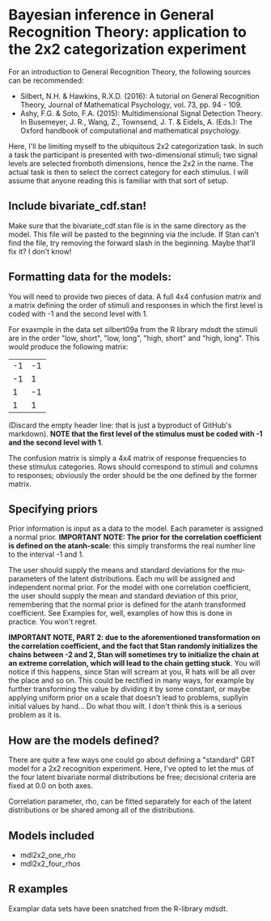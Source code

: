 # Bayesian inference in General Recognition Theory: application to the 2x2 categorization experiment

For an introduction to General  Recognition Theory,  the following sources can be recommended:

- Silbert, N.H. & Hawkins, R.X.D. (2016): A tutorial on General Recognition Theory, Journal of Mathematical Psychology, vol. 73, pp. 94 - 109.
- Ashy, F.G. & Soto, F.A. (2015): Multidimensional Signal Detection Theory. In Busemeyer, J. R., Wang, Z., Townsend, J. T. & Eidels, A. (Eds.): The Oxford handbook of computational and mathematical psychology.

Here, I'll be limiting myself to the ubiquitous 2x2 categorization task. In such a task the participant is presented with two-dimensional stimuli; two signal levels are selected fromboth dimensions, hence the 2x2 in the name. The actual task is then to select the correct category for each stimulus. I will assume that anyone reading this  is familiar with that sort of setup. 

## Include bivariate_cdf.stan!

Make sure that the bivariate_cdf.stan file is in the same directory as the model. This file will be pasted to the beginning via the include. If Stan can't find the file, try removing the forward slash in the beginning. Maybe that'll fix it? I don't know!

## Formatting data for the models:

You will need to provide two pieces of data. A full 4x4 confusion matrix and a matrix defining the order of stimuli and responses in which the first level is coded  with -1 and the second level with 1. 

For exaxmple in the data set silbert09a from the R library mdsdt the stimuli are in the order "low, short", "low, long", "high, short" and "high, long". This would produce the following matrix: 

|    |    |
|----|----|
| -1 | -1 |
| -1 |  1 |
|  1 | -1 |
|  1 |  1 |

(Discard the empty header line: that is just a byproduct of GitHub's markdown). **NOTE that the first level of the stimulus must be coded with -1 and the second level with 1**. 

The confusion matrix is simply a 4x4 matrix of response frequencies to these stimulus categories. Rows should correspond to stimuli and columns to responses; obviously the order should be the one defined by the former matrix.

## Specifying priors

Prior information is input as a data to the model. Each parameter is assigned  a normal prior. **IMPORTANT NOTE: The prior for the correlation coefficient is defined on the atanh-scale**: this simply transforms the real numher line to the interval -1 and 1. 

The user should supply the means and standard deviations for the mu-parameters of the latent distributions. Each mu will be assigned and independent normal prior. For the model with one correlation coefficient, the user should supply the mean and standard deviation of this prior, remembering that the normal prior is defined for the atanh transformed coefficient. See Examples for, well, examples of how this is done in practice. You won't regret. 

**IMPORTANT NOTE, PART 2: due to the aforementioned transformation on the correlation coefficient, and the fact that Stan randomly initializes the chains between -2 and 2, Stan will sometimes try to initialize the chain at an extreme correlation, which will lead to the chain getting stuck**. You will notice if this happens, since Stan will scream at you, R hats will be all over the place and so on. This could be rectified  in  many ways, for example by further transforming the value by dividing it by some constant, or maybe applying uniform prior on a scale that doesn't lead to problems, supllyin initial values by hand... Do what thou wilt. I don't think this is a serious problem as it is. 

## How are the models defined? 

There are quite a few ways one could go about defining a "standard" GRT model for a 2x2 recognition experiment. Here, I've opted to let the mus of the four latent bivariate normal distributions be free; decisional criteria are fixed at 0.0 on both axes. 

Correlation parameter, rho, can be fitted separately for each of the latent distributions or be shared among all of the distributions.

## Models included

- mdl2x2_one_rho
- mdl2x2_four_rhos

## R examples

Examplar data sets have been snatched from the R-library mdsdt. 

